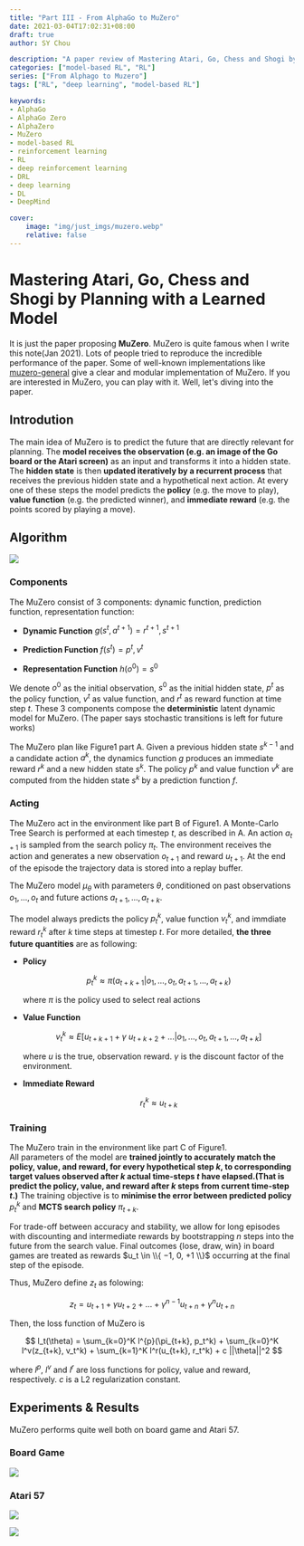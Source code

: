 ```yaml
---
title: "Part III - From AlphaGo to MuZero"
date: 2021-03-04T17:02:31+08:00
draft: true
author: SY Chou

description: "A paper review of Mastering Atari, Go, Chess and Shogi by Planning with a Learned Model and an introduction of MuZero"
categories: ["model-based RL", "RL"]
series: ["From Alphago to Muzero"]
tags: ["RL", "deep learning", "model-based RL"]

keywords:
- AlphaGo
- AlphaGo Zero
- AlphaZero
- MuZero
- model-based RL
- reinforcement learning
- RL
- deep reinforcement learning
- DRL
- deep learning
- DL
- DeepMind

cover:
    image: "img/just_imgs/muzero.webp"
    relative: false
---
```


# Mastering Atari, Go, Chess and Shogi by Planning with a Learned Model

It is just the paper proposing **MuZero**. MuZero is quite famous when I write this note(Jan 2021). Lots of people tried to reproduce the incredible performance of the paper. Some of well-known implementations like [muzero-general](https://github.com/werner-duvaud/muzero-general) give a clear and modular implementation of MuZero. If you are interested in MuZero, you can play with it. Well, let's diving into the paper.

## Introdution

The main idea of MuZero is to predict the future that are directly relevant for planning. The **model receives the observation (e.g. an image of the Go board or the Atari screen)** as an input and transforms it into a hidden state. The **hidden state** is then **updated iteratively by a recurrent process** that receives the previous hidden state and a hypothetical next action. At every one of these steps the model predicts the **policy** (e.g. the move to play), **value function** (e.g. the predicted winner), and **immediate reward** (e.g. the points scored by playing a move).

## Algorithm

![](/blog/img/alphago_to_muzero/muzero/muzero_algo.png)

### Components

The MuZero consist of 3 components: dynamic function, prediction function, representation function:

- **Dynamic Function** $g(s^t, a^{t+1})=r^{t+1}, s^{t+1}$
  
  <!-- Given a previous hidden state $s^{k−1}$ and a candidate action $a^k$, the dynamics function $g$ produces an immediate reward $r^k$ and a new hidden state $s^k$. -->

- **Prediction Function** $f(s^t)=p^t, v^t$

  <!-- Given a hidden state $s^{t}$, the prediction function produces The policy $p^k$ and value function $v^k$ -->

- **Representation Function** $h(o^0)=s^0$
  
  <!-- Given the past observations $o^0$, the representation function produces the initial hidden state $s^0$ -->

We denote $o^0$ as the initial observation, $s^0$ as the initial hidden state, $p^t$ as the policy function, $v^t$ as value function, and $r^t$ as reward function at time step $t$. These 3 components compose the **deterministic** latent dynamic model for MuZero. (The paper says stochastic transitions is left for future works)

The MuZero plan like Figure1 part A. Given a previous hidden state $s^{k−1}$ and a candidate action $a^k$, the dynamics function $g$ produces an immediate reward $r^k$ and a new hidden state $s^k$. The policy $p^k$ and value function $v^k$ are computed from the hidden state $s^k$ by a prediction function $f$.

### Acting

The MuZero act in the environment like part B of Figure1.  A Monte-Carlo Tree Search is performed at each timestep $t$, as described in A. An action $a_{t+1}$ is sampled from the search policy $\pi_t$. The environment receives the action and generates a new observation $o_{t+1}$ and reward $u_{t+1}$. At the end of the episode the trajectory data is stored into a replay buffer. 

The MuZero model $\mu_{\theta}$ with parameters $\theta$, conditioned on past observations $o_1, ..., o_t$ and future actions $a_{t+1}, ..., a_{t+k}$. 

The model always predicts the policy $p_t^k$, value function $v_t^k$, and immdiate reward $r_t^k$ after $k$ time steps at timestep $t$. For more detailed, **the three future quantities** are as following:

- **Policy**
  
  <!-- ![](/blog/img/alphago_to_muzero/muzero/muzero_pred_policy.png) -->

  $$
  p_t^k \approx \pi (a_{t+k+1} | o_{1}, ..., o_t, a_{t+1}, ..., a_{t+k})
  $$

  where $\pi$ is the policy used to select real actions
- **Value Function**
  
  <!-- ![](/blog/img/alphago_to_muzero/muzero/muzero_pred_value.png) -->

  $$
  v_t^k \approx E[u_{t+k+1} + \gamma \ u_{t+k+2} + ... | o_1 , ..., o_t, a_{t+1}, ..., a_{t+k}]
  $$

  where $u$ is the true, observation reward. $\gamma$ is the discount factor of the environment.

- **Immediate Reward**
  
  <!-- ![](/blog/img/alphago_to_muzero/muzero/muzero_pred_reward.png) -->

  $$
  r_t^k \approx u_{t + k}
  $$

### Training  

The MuZero train in the environment like part C of Figure1.   
All parameters of the model are **trained jointly to accurately match the policy, value, and reward, for every hypothetical step $k$, to corresponding target values observed after $k$ actual time-steps ***t*** have elapsed.(That is predict the policy, value, and reward after $k$ steps from current time-step $t$.)** The training objective is to **minimise the error between predicted policy** $p_t^k$ and **MCTS search policy** $\pi_{t+k}$.

For trade-off between accuracy and stability, we allow for long episodes with discounting and intermediate rewards by bootstrapping $n$ steps into the future from the search value. Final outcomes {lose, draw, win} in board games are treated as rewards $u_t \in \\{ −1, 0, +1 \\}$ occurring at the final step of the episode.

Thus, MuZero define $z_t$ as folowing:

<!-- ![](/blog/img/alphago_to_muzero/muzero/muzero_def_z.png) -->

$$
z_t = u_{t+1} + \gamma u_{t+2} + ... + \gamma^{n-1} u_{t+n} + \gamma^n u_{t+n}
$$

Then, the loss function of MuZero is 

<!-- ![](/blog/img/alphago_to_muzero/muzero/muzero_loss.png) -->

$$
l_t(\theta) = \sum_{k=0}^K l^{p}(\pi_{t+k}, p_t^k) + \sum_{k=0}^K l^v(z_{t+k}, v_t^k) + \sum_{k=1}^K l^r(u_{t+k}, r_t^k) + c ||\theta||^2
$$

where $l^p$, $l^v$ and $l^r$ are loss functions for policy, value and reward, respectively. $c$ is a L2 regularization constant.

## Experiments & Results

MuZero performs quite well both on board game and Atari 57.

### Board Game

![](/blog/img/alphago_to_muzero/muzero/muzero_board_exp.png)

### Atari 57

![](/blog/img/alphago_to_muzero/muzero/muzero_atari_exp.png)

![](/blog/img/alphago_to_muzero/muzero/muzero_atari_exp2.png)